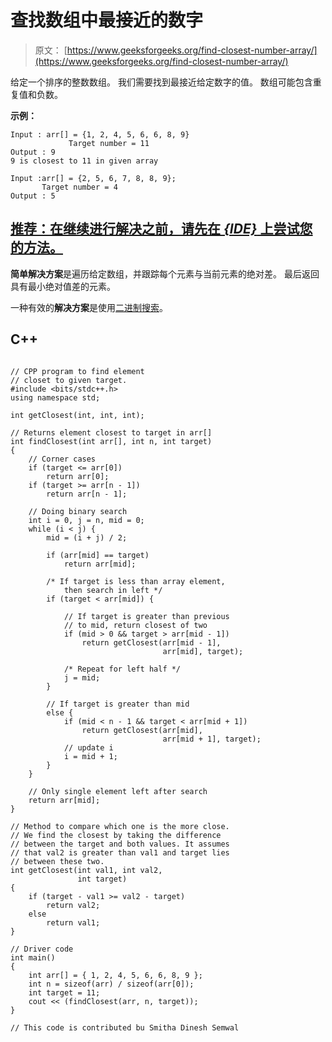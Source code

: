 # 查找数组中最接近的数字

> 原文： [https://www.geeksforgeeks.org/find-closest-number-array/](https://www.geeksforgeeks.org/find-closest-number-array/)

给定一个排序的整数数组。 我们需要找到最接近给定数字的值。 数组可能包含重复值和负数。

**示例：**

```
Input : arr[] = {1, 2, 4, 5, 6, 6, 8, 9}
             Target number = 11
Output : 9
9 is closest to 11 in given array

Input :arr[] = {2, 5, 6, 7, 8, 8, 9}; 
       Target number = 4
Output : 5
```

## [推荐：在继续进行解决之前，请先在 ***<u>{IDE}</u>*** 上尝试您的方法。](https://ide.geeksforgeeks.org/)

**简单解决方案**是遍历给定数组，并跟踪每个元素与当前元素的绝对差。 最后返回具有最小绝对值差的元素。

一种有效的**解决方案**是使用[二进制搜索](https://www.geeksforgeeks.org/binary-search/)。

## C++ 

```

// CPP program to find element 
// closet to given target. 
#include <bits/stdc++.h> 
using namespace std; 

int getClosest(int, int, int); 

// Returns element closest to target in arr[] 
int findClosest(int arr[], int n, int target) 
{ 
    // Corner cases 
    if (target <= arr[0]) 
        return arr[0]; 
    if (target >= arr[n - 1]) 
        return arr[n - 1]; 

    // Doing binary search 
    int i = 0, j = n, mid = 0; 
    while (i < j) { 
        mid = (i + j) / 2; 

        if (arr[mid] == target) 
            return arr[mid]; 

        /* If target is less than array element, 
            then search in left */
        if (target < arr[mid]) { 

            // If target is greater than previous 
            // to mid, return closest of two 
            if (mid > 0 && target > arr[mid - 1]) 
                return getClosest(arr[mid - 1], 
                                  arr[mid], target); 

            /* Repeat for left half */
            j = mid; 
        } 

        // If target is greater than mid 
        else { 
            if (mid < n - 1 && target < arr[mid + 1]) 
                return getClosest(arr[mid], 
                                  arr[mid + 1], target); 
            // update i 
            i = mid + 1;  
        } 
    } 

    // Only single element left after search 
    return arr[mid]; 
} 

// Method to compare which one is the more close. 
// We find the closest by taking the difference 
// between the target and both values. It assumes 
// that val2 is greater than val1 and target lies 
// between these two. 
int getClosest(int val1, int val2, 
               int target) 
{ 
    if (target - val1 >= val2 - target) 
        return val2; 
    else
        return val1; 
} 

// Driver code 
int main() 
{ 
    int arr[] = { 1, 2, 4, 5, 6, 6, 8, 9 }; 
    int n = sizeof(arr) / sizeof(arr[0]); 
    int target = 11; 
    cout << (findClosest(arr, n, target)); 
} 

// This code is contributed bu Smitha Dinesh Semwal 

```